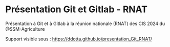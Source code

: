 # Présentation Git et Gitlab - RNAT

Présentation à Git et à Gitlab à la réunion nationale (RNAT) des CIS 2024 du @SSM-Agriculture

Support visible sous : https://ddotta.github.io/presentation_Git_RNAT/
